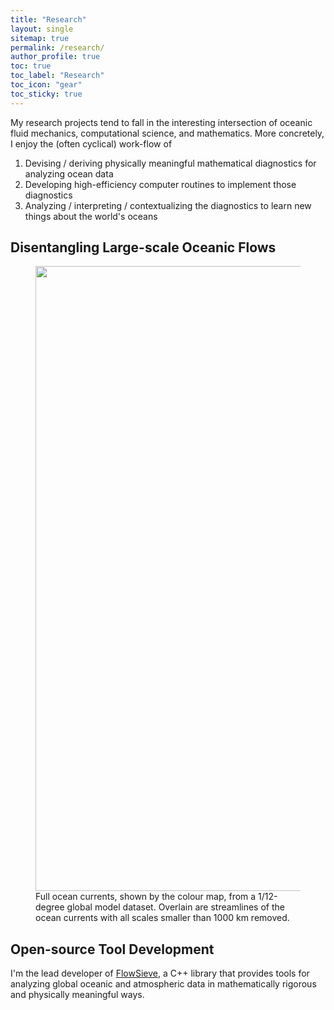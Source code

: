 ```yaml
---
title: "Research"
layout: single
sitemap: true
permalink: /research/
author_profile: true
toc: true
toc_label: "Research"
toc_icon: "gear"
toc_sticky: true
---
```


My research projects tend to fall in the interesting intersection of oceanic fluid mechanics, computational science, and mathematics.
More concretely, I enjoy the (often cyclical) work-flow of
1. Devising / deriving physically meaningful mathematical diagnostics for analyzing ocean data
2. Developing high-efficiency computer routines to implement those diagnostics
3. Analyzing / interpreting / contextualizing the diagnostics to learn new things about the world's oceans

## Disentangling Large-scale Oceanic Flows

<figure>
  <img src="/assets/images/NatCommStreamlines.png" width="1000px" alt="">
  <figcaption>
    Full ocean currents, shown by the colour map, from a 1/12-degree global model dataset. Overlain are streamlines of the ocean currents with all scales smaller than 1000 km removed.
  </figcaption>
</figure>


## Open-source Tool Development

I'm the lead developer of [FlowSieve](https://github.com/husseinaluie/FlowSieve), a C++ library that provides tools for analyzing global oceanic and atmospheric data in mathematically rigorous and physically meaningful ways.


